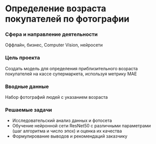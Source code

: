 # Определение возраста покупателей по фотографии

### **Сфера и направление деятельности**

Оффлайн, бизнес, Computer Vision, нейросети

### **Цель проекта**

Создать модель для определения приблизительного возраста покупателей на кассе супермаркета, используя метрику MAE 

### **Вводные данные**

Набор фотографий людей с указанием возраста

### **Решаемые задачи**

  - Исследовательский анализ данных и фотосета
  - Обучение нейронной сети ResNet50 с различными параметрами (шаг алгоритма и число эпох) и оценка их качества
  - Формулирование выводов и рекомендаций заказчику




